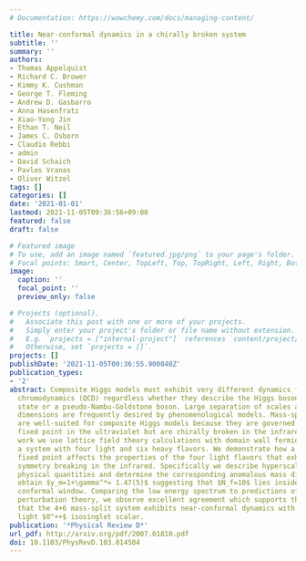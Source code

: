 ```yaml
---
# Documentation: https://wowchemy.com/docs/managing-content/

title: Near-conformal dynamics in a chirally broken system
subtitle: ''
summary: ''
authors:
- Thomas Appelquist
- Richard C. Brower
- Kimmy K. Cushman
- George T. Fleming
- Andrew D. Gasbarro
- Anna Hasenfratz
- Xiao-Yong Jin
- Ethan T. Neil
- James C. Osborn
- Claudio Rebbi
- admin
- David Schaich
- Pavlos Vranas
- Oliver Witzel
tags: []
categories: []
date: '2021-01-01'
lastmod: 2021-11-05T09:36:56+09:00
featured: false
draft: false

# Featured image
# To use, add an image named `featured.jpg/png` to your page's folder.
# Focal points: Smart, Center, TopLeft, Top, TopRight, Left, Right, BottomLeft, Bottom, BottomRight.
image:
  caption: ''
  focal_point: ''
  preview_only: false

# Projects (optional).
#   Associate this post with one or more of your projects.
#   Simply enter your project's folder or file name without extension.
#   E.g. `projects = ["internal-project"]` references `content/project/deep-learning/index.md`.
#   Otherwise, set `projects = []`.
projects: []
publishDate: '2021-11-05T00:36:55.900840Z'
publication_types:
- '2'
abstract: Composite Higgs models must exhibit very different dynamics from quantum
  chromodynamics (QCD) regardless whether they describe the Higgs boson as a dilatonlike
  state or a pseudo-Nambu-Goldstone boson. Large separation of scales and large anomalous
  dimensions are frequently desired by phenomenological models. Mass-split systems
  are well-suited for composite Higgs models because they are governed by a conformal
  fixed point in the ultraviolet but are chirally broken in the infrared. In this
  work we use lattice field theory calculations with domain wall fermions to investigate
  a system with four light and six heavy flavors. We demonstrate how a nearby conformal
  fixed point affects the properties of the four light flavors that exhibit chiral
  symmetry breaking in the infrared. Specifically we describe hyperscaling of dimensionful
  physical quantities and determine the corresponding anomalous mass dimension. We
  obtain $y_m=1+\gamma^*= 1.47(5)$ suggesting that $N_f=10$ lies inside the
  conformal window. Comparing the low energy spectrum to predictions of dilaton chiral
  perturbation theory, we observe excellent agreement which supports the expectation
  that the 4+6 mass-split system exhibits near-conformal dynamics with a relatively
  light $0^++$ isosinglet scalar.
publication: '*Physical Review D*'
url_pdf: http://arxiv.org/pdf/2007.01810.pdf
doi: 10.1103/PhysRevD.103.014504
---
```

